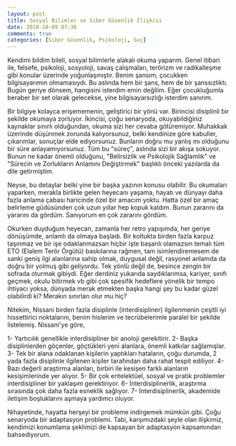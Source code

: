```yaml
---
layout: post
title: Sosyal Bilimler ve Siber Güvenlik İlişkisi
date: 2018-10-09 07:36
comments: true
categories: [Siber Güvenlik, Psikoloji, Suç]
---
```


Kendimi bildim bileli, sosyal bilimlerle alakalı okuma yaparım. Genel itibari ile, felsefe, psikoloji, sosyoloji, savaş çalışmaları, terörizm ve radikalleşme gibi konular üzerinde yoğunlaşmıştır. Benim şansım, çocukken bilgisayarımın olmamasıydı. Bu aslında hem bir şans, hem de bir şanssızlıktı. Bugün geriye dönsem, hangisini isterdim emin değilim. Eğer çocukluğumla beraber bir set olarak gelecekse, yine bilgisayarsızlığı isterdim sanırım. 
 
 <!--more-->

Bir bilgiye kolayca erişememenin, geliştirici bir yönü var. Birincisi disiplinli bir şekilde okumaya zorluyor. İkincisi, çoğu senaryoda, okuyabildiğiniz kaynaklar sınırlı olduğundan, okuma sizi her cevaba götüremiyor. Muhakkak üzerinde düşünmek zorunda kalıyorsunuz, belki kendinize göre kabuller, çıkarımlar, sonuçlar elde ediyorsunuz. Bunların doğru mu yanlış mı olduğunu bir süre anlayamıyorsunuz. Tüm bu "süreç", aslında sizi bir akışa sokuyor. Bunun ne kadar önemli olduğunu, "Belirsizlik ve Psikolojik Sağlamlık" ve "Sürecin ve Zorlukların Anlamını Değiştirmek" başlıklı önceki yazılarda da dile getirmiştim. 

Neyse, bu detaylar belki yine bir başka yazının konusu olabilir. Bu okumaları yaparken, merakla birlikte gelen heyecanı yaşama, hayatı ve dünyayı daha fazla anlama çabası haricinde özel bir amacım yoktu. Hatta özel bir amaç belirleme güdüsünden çok uzun yıllar hep kopuk kaldım. Bunun zararını da yararını da gördüm. Sanıyorum en çok zararını gördüm. 

Okurken duyduğum heyecan, zamanla her retro yapışımda, her geriye dönüşümde, anlamlı da olmaya başladı. Bir koltukta birden fazla karpuz taşınmaz ve bir işe odaklanmazsan hiçbir işte başarılı olamazsın temalı tüm ETO (Elalem Terör Örgütü) baskılarına rağmen, tam isimlendiremesem de sanki geniş ilgi alanlarına sahip olmak, duygusal değil, rasyonel anlamda da doğru bir yolmuş gibi geliyordu. Tek yönlü değil de, besince zengin bir sofrada oturmak gibiydi. Eğer derdiniz yukarıda saydıklarımsa, kariyer, sınıfı geçmek, okulu bitirmek vb gibi çok spesifik hedeflere yönelik bir tempo ihtiyacı yoksa, dünyada merak etmekten başka hangi şey bu kadar güzel olabilirdi ki? Merakın sınırları olur mu hiç?

Nitekim, Nissani birden fazla disiplinle (interdisipliner) ilgilenmenin çeşitli iyi hissettirici noktalarını, benim hislerim ve tecrübelerimle paralel bir şekilde listelemiş. Nissani'ye göre, 

1- Yartıcılık genellikle interdisipliner bir anoloji gerekitirir. 
2- Başka disiplinlerden göçenler, göçtükleri yeni alanlara, önemli katkılar sağlamışlar.
3- Tek bir alana odaklanan kişilerin yaptıkları hataların, çoğu durumda, 2 yada fazla disiplinle ilgilenen kişiler tarafından daha rahat tespit ediliyor.
4- Bazı değerli araştırma alanları, birbiri ile kesişen farklı alanların kesişimlerinde yer alıyor. 
5- Bir çok entelektüel, sosyal ve pratik problemler interdisipliner bir yaklaşım gerektiriyor. 
6- İnterdisiplinerlik, araştırma sırasında çok daha fazla esneklik sağlıyor.
7- İnterdisiplinerlik, akademide iletişim boşluklarını aşmaya yardımcı oluyor.

Nihayetinde, hayatta herşeyi bir probleme indirgemek mümkün gibi. Çoğu senaryoda bir adaptasyon problemi. Tabi, karşımızdaki şeyle olan ilişkimiz, kendimizi konumlama şeklimizi de kapsayan bir adaptasyon kapsamından bahsediyorum. 





